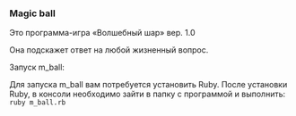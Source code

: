  ### Magic ball

Это программа-игра «Волшебный шар» вер. 1.0 
 
 Она подскажет ответ на любой жизненный вопрос.

 Запуск m_ball:

Для запуска m_ball вам потребуется установить Ruby.
После установки Ruby, в консоли необходимо зайти в папку с программой и выполнить: `ruby m_ball.rb`
